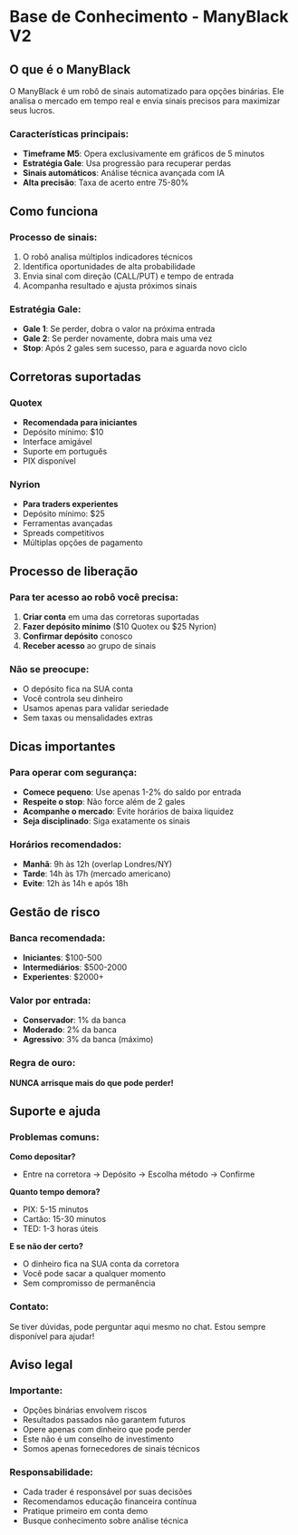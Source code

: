 # Base de Conhecimento - ManyBlack V2

## O que é o ManyBlack

O ManyBlack é um robô de sinais automatizado para opções binárias. Ele analisa o mercado em tempo real e envia sinais precisos para maximizar seus lucros.

### Características principais:
- **Timeframe M5**: Opera exclusivamente em gráficos de 5 minutos
- **Estratégia Gale**: Usa progressão para recuperar perdas
- **Sinais automáticos**: Análise técnica avançada com IA
- **Alta precisão**: Taxa de acerto entre 75-80%

## Como funciona

### Processo de sinais:
1. O robô analisa múltiplos indicadores técnicos
2. Identifica oportunidades de alta probabilidade
3. Envia sinal com direção (CALL/PUT) e tempo de entrada
4. Acompanha resultado e ajusta próximos sinais

### Estratégia Gale:
- **Gale 1**: Se perder, dobra o valor na próxima entrada
- **Gale 2**: Se perder novamente, dobra mais uma vez
- **Stop**: Após 2 gales sem sucesso, para e aguarda novo ciclo

## Corretoras suportadas

### Quotex
- **Recomendada para iniciantes**
- Depósito mínimo: $10
- Interface amigável
- Suporte em português
- PIX disponível

### Nyrion  
- **Para traders experientes**
- Depósito mínimo: $25
- Ferramentas avançadas
- Spreads competitivos
- Múltiplas opções de pagamento

## Processo de liberação

### Para ter acesso ao robô você precisa:

1. **Criar conta** em uma das corretoras suportadas
2. **Fazer depósito mínimo** ($10 Quotex ou $25 Nyrion)
3. **Confirmar depósito** conosco
4. **Receber acesso** ao grupo de sinais

### Não se preocupe:
- O depósito fica na SUA conta
- Você controla seu dinheiro
- Usamos apenas para validar seriedade
- Sem taxas ou mensalidades extras

## Dicas importantes

### Para operar com segurança:
- **Comece pequeno**: Use apenas 1-2% do saldo por entrada
- **Respeite o stop**: Não force além de 2 gales
- **Acompanhe o mercado**: Evite horários de baixa liquidez
- **Seja disciplinado**: Siga exatamente os sinais

### Horários recomendados:
- **Manhã**: 9h às 12h (overlap Londres/NY)
- **Tarde**: 14h às 17h (mercado americano)
- **Evite**: 12h às 14h e após 18h

## Gestão de risco

### Banca recomendada:
- **Iniciantes**: $100-500
- **Intermediários**: $500-2000  
- **Experientes**: $2000+

### Valor por entrada:
- **Conservador**: 1% da banca
- **Moderado**: 2% da banca
- **Agressivo**: 3% da banca (máximo)

### Regra de ouro:
**NUNCA arrisque mais do que pode perder!**

## Suporte e ajuda

### Problemas comuns:

**Como depositar?**
- Entre na corretora → Depósito → Escolha método → Confirme

**Quanto tempo demora?**
- PIX: 5-15 minutos
- Cartão: 15-30 minutos
- TED: 1-3 horas úteis

**E se não der certo?**
- O dinheiro fica na SUA conta da corretora
- Você pode sacar a qualquer momento
- Sem compromisso de permanência

### Contato:
Se tiver dúvidas, pode perguntar aqui mesmo no chat. Estou sempre disponível para ajudar!

## Aviso legal

### Importante:
- Opções binárias envolvem riscos
- Resultados passados não garantem futuros
- Opere apenas com dinheiro que pode perder
- Este não é um conselho de investimento
- Somos apenas fornecedores de sinais técnicos

### Responsabilidade:
- Cada trader é responsável por suas decisões
- Recomendamos educação financeira contínua
- Pratique primeiro em conta demo
- Busque conhecimento sobre análise técnica

